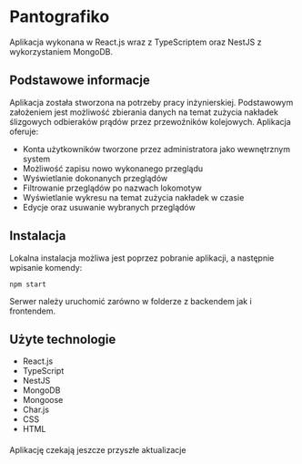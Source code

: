 # Pantografiko

Aplikacja wykonana w React.js wraz z TypeScriptem oraz NestJS z wykorzystaniem MongoDB.

## Podstawowe informacje

Aplikacja została stworzona na potrzeby pracy inżynierskiej. Podstawowym założeniem jest możliwość zbierania danych na temat zużycia nakładek ślizgowych odbieraków prądów przez przewoźników kolejowych. Aplikacja oferuje:
- Konta użytkowników tworzone przez administratora jako wewnętrznym system
- Możliwość zapisu nowo wykonanego przeglądu
- Wyświetlanie dokonanych przeglądów
- Filtrowanie przeglądów po nazwach lokomotyw
- Wyświetlanie wykresu na temat zużycia nakładek w czasie
- Edycje oraz usuwanie wybranych przeglądów

## Instalacja
Lokalna instalacja możliwa jest poprzez pobranie aplikacji, a następnie wpisanie komendy:

`npm start`

Serwer należy uruchomić zarówno w folderze z backendem jak i frontendem.

## Użyte technologie
- React.js
- TypeScript
- NestJS
- MongoDB
- Mongoose
- Char.js
- CSS
- HTML

####
Aplikację czekają jeszcze przyszłe aktualizacje

